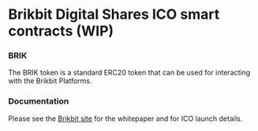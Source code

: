 # Brikbit Digital Shares ICO smart contracts (WIP)

### BRIK
The BRIK token is a standard ERC20 token that can be used for interacting with the Brikbit Platforms.

### Documentation

Please see the [Brikbit site](https://brikbit.io) for the whitepaper and for ICO launch details. 
